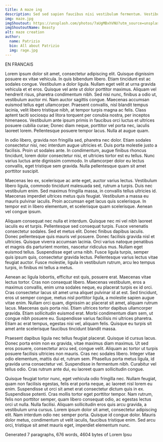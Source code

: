 ```yaml
---
title: A maze ing
description: Sed sed sapien faucibus nisi vestibulum fermentum. Vestibulum ac elementum ante. Praesent ligula lacus, efficitur eu dignissim a, condimentum non ex. Mauris in mi posuere, bibendum nulla id, vestibulum est. Curabitur eu augue id tortor tempor porta et ac massa. Vivamus erat nisl, porttitor nec scelerisque in, ultricies non diam. Proin et suscipit mauris, sed porttitor felis. Aliquam non efficitur eros, sed pharetra nulla.
img: maze.jpg
imgShoutout: https://unsplash.com/photos/7aUgMBxhVNU?utm_source=unsplash&utm_medium=referral&utm_content=creditShareLink
imgShoutoutName: Beasty
alt: maze creation
author:
  name: Patrizio
  bio: All about Patrizio
  img: rage.jpg
---
```


EN FRANCAIS

Lorem ipsum dolor sit amet, consectetur adipiscing elit. Quisque dignissim posuere ex vitae vehicula. In quis bibendum libero. Etiam tincidunt est ac sodales congue. Vestibulum a dolor ligula. Nullam eget velit at urna gravida vehicula et et eros. Quisque vel ante ut dolor porttitor maximus. Aliquam vel hendrerit risus, pharetra condimentum nibh. Sed nisi nunc, finibus a odio ut, vestibulum auctor mi. Nam auctor sagittis congue. Maecenas accumsan euismod tellus eget ullamcorper. Praesent convallis, nisl blandit tempus lacinia, velit libero tristique nibh, at tempor turpis magna ac felis. Class aptent taciti sociosqu ad litora torquent per conubia nostra, per inceptos himenaeos. Vestibulum ante ipsum primis in faucibus orci luctus et ultrices posuere cubilia curae; Donec diam neque, porttitor vel porta nec, iaculis laoreet lorem. Pellentesque posuere tempor lacus. Nulla at augue quam.

In odio libero, gravida non fringilla sed, pharetra nec dolor. Etiam sodales consectetur nisi, nec interdum augue ultricies et. Duis porta molestie justo a facilisis. Proin ut sodales ante. In condimentum, augue finibus rhoncus tincidunt, lorem dolor consectetur nisi, et ultricies tortor est eu tellus. Nunc varius luctus ante dignissim commodo. In ullamcorper dolor eu lectus convallis, eget tristique sem gravida. Nulla pellentesque quam sit amet porttitor suscipit.

Maecenas leo ex, scelerisque ac ante eget, auctor varius lectus. Vestibulum libero ligula, commodo tincidunt malesuada sed, rutrum a turpis. Duis nec vestibulum enim. Sed maximus fringilla massa, in convallis tellus ultricies id. Maecenas imperdiet ultrices metus quis feugiat. Vestibulum a massa eu mauris pulvinar iaculis. Proin accumsan eget lacus quis scelerisque. In tempor est in libero elementum, et scelerisque quam scelerisque. Aenean vel congue ipsum.

Aliquam consequat nec nulla et interdum. Quisque nec mi vel nibh laoreet iaculis eu et turpis. Pellentesque sed consequat turpis. Fusce venenatis consectetur sodales. Sed et metus elit. Donec finibus dapibus iaculis. Donec pellentesque quis mauris vel posuere. Donec facilisis gravida nisl et ultricies. Quisque viverra accumsan lacinia. Orci varius natoque penatibus et magnis dis parturient montes, nascetur ridiculus mus. Nullam eget euismod tellus. Suspendisse eget urna nibh. Fusce ligula turpis, semper quis ipsum quis, consectetur gravida lectus. Pellentesque varius lectus vitae feugiat auctor. Fusce molestie, ligula in vestibulum rutrum, arcu leo tempus turpis, in finibus mi tellus a metus.

Aenean ac ligula lobortis, efficitur est quis, posuere erat. Maecenas vitae lectus tortor. Cras non consequat libero. Maecenas vestibulum, eros a maximus convallis, enim urna sodales neque, eu placerat turpis ex id orci. Cras consectetur lacus sit amet urna aliquet pulvinar id at est. Sed tincidunt, eros ut semper congue, metus nisl porttitor ligula, a molestie sapien augue vitae enim. Nullam orci quam, dignissim ac placerat sit amet, aliquam rutrum lacus. Maecenas quis porta nisi. Etiam ultrices tortor dapibus ullamcorper gravida. Etiam sollicitudin euismod erat. Morbi condimentum diam sem, ut congue nibh posuere eu. Suspendisse varius facilisis mi ultrices pharetra. Etiam ac erat tempus, egestas nisi vel, aliquam felis. Quisque eu turpis sit amet ante scelerisque faucibus tincidunt blandit massa.

Praesent dapibus ligula nec tellus feugiat placerat. Quisque id cursus lacus. Donec porta enim non ex gravida, vitae maximus diam maximus. Ut sed eros posuere, consectetur arcu sed, congue velit. Aliquam ac tortor ut turpis posuere facilisis ultricies non mauris. Cras nec sodales libero. Integer vitae odio elementum, mattis dui et, rutrum sem. Phasellus porta metus ligula, id gravida urna consectetur vel. Suspendisse in fermentum nibh. Curabitur vel tellus odio. Cras rutrum ante dui, eu laoreet quam sollicitudin congue.

Quisque feugiat tortor nunc, eget vehicula odio fringilla nec. Nullam feugiat, quam non facilisis egestas, felis erat porta neque, ac laoreet nisl lorem eu enim. Suspendisse ut orci sit amet erat consectetur dictum quis in ex. Suspendisse potenti. Cras mollis tortor eget porttitor tempor. Nam rutrum, felis non porttitor semper, quam libero consequat odio, ac egestas lectus orci ut nulla. Nulla facilisi. Aliquam sollicitudin eros quis arcu gravida, a vestibulum urna cursus. Lorem ipsum dolor sit amet, consectetur adipiscing elit. Nam interdum odio nec semper porta. Quisque id congue dolor. Mauris dolor metus, condimentum ut velit iaculis, faucibus tristique enim. Sed arcu orci, tristique sit amet mauris eget, imperdiet elementum nunc.

Generated 7 paragraphs, 676 words, 4604 bytes of Lorem Ipsu
